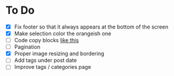 
# To Do

- [x] Fix footer so that it always appears at the bottom of the screen
- [x] Make selection color the orangeish one
- [ ] Code copy blocks [like this](https://www.dannyguo.com/blog/how-to-add-copy-to-clipboard-buttons-to-code-blocks-in-hugo/)
- [ ] Pagination
- [x] Proper image resizing and bordering
- [ ] Add tags under post date
- [ ] Improve tags / categories page
